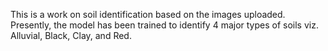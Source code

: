 This is a work on soil identification based on the images uploaded.
Presently, the model has been trained to identify 4 major types of soils viz. Alluvial, Black, Clay, and Red.